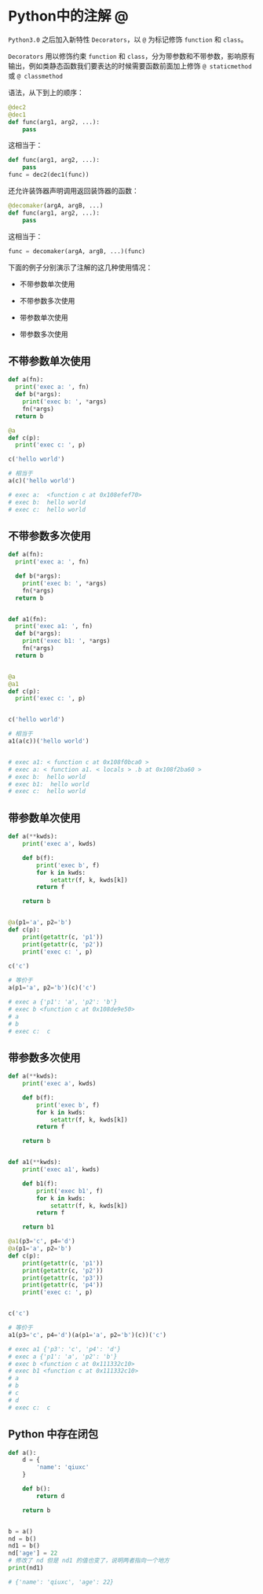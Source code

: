# Python中的注解 @

`Python3.0` 之后加入新特性 `Decorators`，以 `@` 为标记修饰 `function` 和 `class`。

`Decorators` 用以修饰约束 `function` 和 `class`，分为带参数和不带参数，影响原有输出，例如类静态函数我们要表达的时候需要函数前面加上修饰 `@ staticmethod` 或 `@ classmethod`

语法，从下到上的顺序：

```py
@dec2
@dec1
def func(arg1, arg2, ...):
    pass
```

这相当于：

```py
def func(arg1, arg2, ...):
    pass
func = dec2(dec1(func))
```

还允许装饰器声明调用返回装饰器的函数：

```py
@decomaker(argA, argB, ...)
def func(arg1, arg2, ...):
    pass
```

这相当于：

```py
func = decomaker(argA, argB, ...)(func)
```

下面的例子分别演示了注解的这几种使用情况：

- 不带参数单次使用

- 不带参数多次使用

- 带参数单次使用

- 带参数多次使用

## 不带参数单次使用

```py
def a(fn):
  print('exec a: ', fn)
  def b(*args):
    print('exec b: ', *args)
    fn(*args)
  return b

@a
def c(p):
  print('exec c: ', p)

c('hello world')

# 相当于
a(c)('hello world')

# exec a:  <function c at 0x108efef70>
# exec b:  hello world
# exec c:  hello world

```

## 不带参数多次使用

```py
def a(fn):
  print('exec a: ', fn)

  def b(*args):
    print('exec b: ', *args)
    fn(*args)
  return b


def a1(fn):
  print('exec a1: ', fn)
  def b(*args):
    print('exec b1: ', *args)
    fn(*args)
  return b


@a
@a1
def c(p):
  print('exec c: ', p)


c('hello world')

# 相当于
a1(a(c))('hello world')


# exec a1: < function c at 0x108f0bca0 >
# exec a: < function a1. < locals > .b at 0x108f2ba60 >
# exec b:  hello world
# exec b1:  hello world
# exec c:  hello world

```

## 带参数单次使用

```py
def a(**kwds):
    print('exec a', kwds)

    def b(f):
        print('exec b', f)
        for k in kwds:
            setattr(f, k, kwds[k])
        return f

    return b


@a(p1='a', p2='b')
def c(p):
    print(getattr(c, 'p1'))
    print(getattr(c, 'p2'))
    print('exec c: ', p)
    
c('c')

# 等价于
a(p1='a', p2='b')(c)('c')

# exec a {'p1': 'a', 'p2': 'b'}
# exec b <function c at 0x108de9e50>
# a
# b
# exec c:  c
```

## 带参数多次使用

```py
def a(**kwds):
    print('exec a', kwds)

    def b(f):
        print('exec b', f)
        for k in kwds:
            setattr(f, k, kwds[k])
        return f

    return b


def a1(**kwds):
    print('exec a1', kwds)

    def b1(f):
        print('exec b1', f)
        for k in kwds:
            setattr(f, k, kwds[k])
        return f

    return b1

@a1(p3='c', p4='d')
@a(p1='a', p2='b')
def c(p):
    print(getattr(c, 'p1'))
    print(getattr(c, 'p2'))
    print(getattr(c, 'p3'))
    print(getattr(c, 'p4'))
    print('exec c: ', p)


c('c')

# 等价于
a1(p3='c', p4='d')(a(p1='a', p2='b')(c))('c')

# exec a1 {'p3': 'c', 'p4': 'd'}
# exec a {'p1': 'a', 'p2': 'b'}
# exec b <function c at 0x111332c10>
# exec b1 <function c at 0x111332c10>
# a
# b
# c
# d
# exec c:  c
```

## Python 中存在闭包

```py
def a():
    d = {
        'name': 'qiuxc'
    }

    def b():
        return d

    return b


b = a()
nd = b()
nd1 = b()
nd['age'] = 22
# 修改了 nd 但是 nd1 的值也变了，说明两者指向一个地方
print(nd1)

# {'name': 'qiuxc', 'age': 22}
